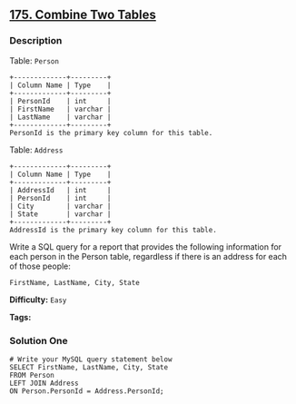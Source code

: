 ## [175. Combine Two Tables](https://leetcode.com/problems/combine-two-tables/description/)

### Description

Table: `Person`

```
+-------------+---------+
| Column Name | Type    |
+-------------+---------+
| PersonId    | int     |
| FirstName   | varchar |
| LastName    | varchar |
+-------------+---------+
PersonId is the primary key column for this table.

```

Table: `Address`

```
+-------------+---------+
| Column Name | Type    |
+-------------+---------+
| AddressId   | int     |
| PersonId    | int     |
| City        | varchar |
| State       | varchar |
+-------------+---------+
AddressId is the primary key column for this table.

```

Write a SQL query for a report that provides the following information for each person in the Person table, regardless if there is an address for each of those people:

```
FirstName, LastName, City, State
```

**Difficulty:** `Easy`

**Tags:**

### Solution One

```mysql
# Write your MySQL query statement below
SELECT FirstName, LastName, City, State
FROM Person
LEFT JOIN Address
ON Person.PersonId = Address.PersonId;
```
